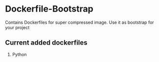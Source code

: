 # Dockerfile-Bootstrap
Contains Dockerfiles for super compressed image. Use it as bootstrap for your project

## Current added dockerfiles

1. Python
